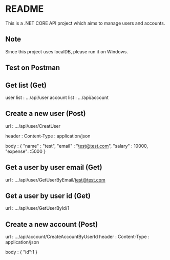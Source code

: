 # README

This is a .NET CORE API project which aims to manage users and accounts. 

## Note
Since this project uses localDB, please run it on Windows. 

## Test on Postman
## Get list (Get)
user list : .../api/user
account list : .../api/account

## Create a new user (Post)
url : .../api/user/CreatUser

header : Content-Type : application/json

body : 
{
	"name" : "test",
  "email" : "test@test.com",
  "salary" : 10000,
  "expense": :5000
}


## Get a user by user email (Get)
url : .../api/user/GetUserByEmail/test@test.com

## Get a user by user id (Get)
url : .../api/user/GetUserById/1

## Create a new account (Post)
url : .../api/account/CreateAccountByUserId
header : Content-Type : application/json

body : 
{
	"id":1
}

